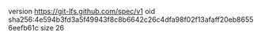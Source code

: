 version https://git-lfs.github.com/spec/v1
oid sha256:4e594b3fd3a5f49943f8c8b6642c26c4dfa98f02f13afaff20eb86556eefb61c
size 26
